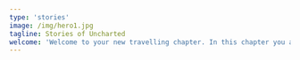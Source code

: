 ```yaml
---
type: 'stories'
image: /img/hero1.jpg
tagline: Stories of Uncharted
welcome: 'Welcome to your new travelling chapter. In this chapter you are the one to decide if you want to be taken into a special themed adventure, or tailor your own. What’s guaranteed is that with each uncharted path, you will rediscover yourself.'
---
```

